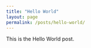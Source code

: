 ```yaml
---
title: "Hello World"
layout: page
permalink: /posts/hello-world/
---
```

This is the Hello World post.
